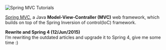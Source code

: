 ![Spring MVC Tutorials](http://www.mkyong.com/wp-content/uploads/2010/04/Spring-tutorials.png)

[Spring MVC](http://docs.spring.io/spring/docs/current/spring-framework-reference/htmlsingle/#mvc), a Java **Model-View-Contraller (MVC)** web framework, which builds on top of the Spring Inversion of control(IoC) framework.

**Rewrite and Spring 4 (12/Jun/2015)**  
I’m rewriting the outdated articles and upgrade it to Spring 4, give me some time :)
